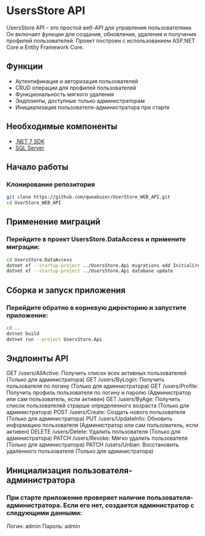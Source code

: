 # UsersStore API

UsersStore API - это простой веб-API для управления пользователями. Он включает функции для создания, обновления, удаления и получения профилей пользователей. Проект построен с использованием ASP.NET Core и Entity Framework Core.

## Функции

- Аутентификация и авторизация пользователей
- CRUD операции для профилей пользователей
- Функциональность мягкого удаления
- Эндпоинты, доступные только администраторам
- Инициализация пользователя-администратора при старте

## Необходимые компоненты

- [.NET 7 SDK](https://dotnet.microsoft.com/download/dotnet/7.0)
- [SQL Server](https://www.microsoft.com/ru-ru/sql-server/sql-server-downloads)

## Начало работы

### Клонирование репозитория

```sh
git clone https://github.com/qweabuzer/UserStore_WEB_API.git
cd UserStore_WEB_API
```

## Применение миграций

### Перейдите в проект UsersStore.DataAccess и примените миграции:
```sh
cd UsersStore.DataAccess
dotnet ef --startup-project ../UsersStore.Api migrations add InitialCreate
dotnet ef --startup-project ../UsersStore.Api database update
```
## Сборка и запуск приложения
### Перейдите обратно в корневую директорию и запустите приложение:
```sh
cd ..
dotnet build
dotnet run --project UsersStore.Api
```

## Эндпоинты API
  GET /users/AllActive: Получить список всех активных пользователей (Только для администратора)
  GET /users/ByLogin: Получить пользователя по логину (Только для администратора)
  GET /users/Profile: Получить профиль пользователя по логину и паролю (Администратор или сам пользователь, если активен)
  GET /users/ByAge: Получить список пользователей страрше определенного возраста (Только для администратора)
  POST /users/Create: Создать нового пользователя (Только для администратора)
  PUT /users/UpdateInfo: Обновить информацию пользователя (Администратор или сам пользователь, если активен)
  DELETE /users/Delete: Удалить пользователя (Только для администратора)
  PATCH /users/Revoke: Мягко удалить пользователя (Только для администратора)
  PATCH /users/Unban: Восстановить удаленного пользователя (Только для администратора)

## Инициализация пользователя-администратора
### При старте приложение проверяет наличие пользователя-администратора. Если его нет, создается администратор с следующими данными:
  Логин: admin
  Пароль: admin
